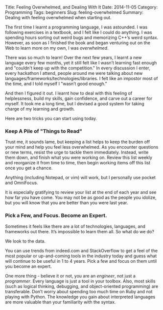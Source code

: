 Title: Feeling Overwhelmed, and Dealing With It
Date: 2014-11-05
Category: Programming
Tags: beginners
Slug: feeling-overwhelmed
Summary: Dealing with feeling overwhelmed when starting out.

The first time I learnt a programming language, I was astounded. I was
following exercises in a textbook, and I felt like I could do anything. I was
spending hours sorting out weird bugs and memorizing C++’s weird syntax.
However, as soon as I finished the book and began venturing out on the Web to
learn more on my own, I was *overwhelmed*.

There was so much to learn! Over the next few years, I learnt a new language
every few months, yet it still felt like I wasn’t learning fast enough and
"couldn't keep up with the competition." In every discussion I enter, every
hackathon I attend, people around me were talking about new
languages/frameworks/technologies/libraries. I felt like an impostor most of
the time, and I told myself I "wasn’t good enough."

And then I figured it out. I learnt how to deal with this feeling of
helplessness, build my skills, gain confidence, and carve out a career for
myself. It took me a long time, but I devised a good system for taking charge
of my learning and growth.

Here are two tricks you can start using today.

### Keep A Pile of "Things to Read"

Trust me, it sounds lame, but keeping a list helps to keep the burden off your
mind and help you feel less overwhelmed. As you encounter questions or new
terms, resist the urge to tackle them immediately. Instead, write them down,
and finish what you were working on. Review this list weekly and reorganize it
from time to time, then begin working items off this list once you get a
chance.

Anything (including Notepad, or vim) will work, but I personally use pocket and
OmniFocus.

It is especially gratifying to review your list at the end of each year and see
how far you have come. You may not be as good as the people you idolize, but
you will know that you are better than you were last year.

### Pick a Few, and Focus. Become an Expert.

Sometimes it feels like there are a lot of technologies, languages, and
frameworks out there. It’s impossible to learn them all. So what do we do?

We look to the data.

You can use trends from indeed.com and StackOverflow to get a feel of the most
popular or up-and-coming tools in the industry today and guess what will
continue to be useful in 1 to 4 years. Pick a few and focus on them until you
become an expert.

One more thing - believe it or not, you are an *engineer*, not just a
*programmer*. Every language is just a tool in your toolbox. Also, most skills
(such as logical thinking, debugging, and object-oriented programming) are
transferable.  Don’t worry about spending too much time on Ruby and not playing
with Python.  The knowledge you gain about interpreted languages are more
valuable than your familiarity with the syntax.
